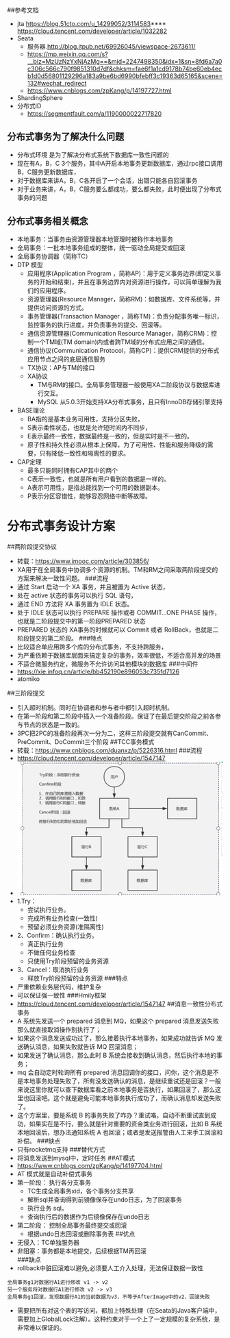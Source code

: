 ##参考文档
* jta 
    https://blog.51cto.com/u_14299052/3114583**** 
    https://cloud.tencent.com/developer/article/1032282
* Seata
    * 服务器.http://blog.itpub.net/69926045/viewspace-2673611/
    * https://mp.weixin.qq.com/s?__biz=MzUzNzYxNjAzMg==&mid=2247498350&idx=1&sn=8fd6a7a0c306c566c790f9851310d7df&chksm=fae6f1a1cd9178b74be60eb4ecb1d0d56801129296a183a9be6bd6990bfebff3c19363d65165&scene=132#wechat_redirect
    * https://www.cnblogs.com/zpKang/p/14197727.html
 * ShardingSphere
* 分布式ID
    * https://segmentfault.com/a/1190000022717820
## 分布式事务为了解决什么问题
* 分布式环境 是为了解决分布式系统下数据库一致性问题的
* 现在有A，B，C 3个服务，其中A开启本地事务更新数据库，通过rpc接口调用B，C服务更新数据库，
* 对于数据库来讲A，B，C各开启了一个会话，出错只能各自回滚事务
* 对于业务来讲，A，B，C服务要么都成功，要么都失败，此时便出现了分布式事务的问题
## 分布式事务相关概念
* 本地事务：当事务由资源管理器本地管理时被称作本地事务
* 全局事务：一批本地事务组成的整体，统一驱动全局提交或回滚
* 全局事务协调器（简称TC）
* DTP 模型
    * 应用程序(Application Program ，简称AP)：用于定义事务边界(即定义事务的开始和结束)，并且在事务边界内对资源进行操作，可以简单理解为我们的应用程序。
    * 资源管理器(Resource Manager，简称RM)：如数据库、文件系统等，并提供访问资源的方式。
    * 事务管理器(Transaction Manager ，简称TM)：负责分配事务唯一标识，监控事务的执行进度，并负责事务的提交、回滚等。
    * 通信资源管理器(Communication Resource Manager，简称CRM)：控制一个TM域(TM domain)内或者跨TM域的分布式应用之间的通信。
    * 通信协议(Communication Protocol，简称CP)：提供CRM提供的分布式应用节点之间的底层通信服务
    * TX协议：AP与TM的接口
    * XA协议
        * TM与RM的接口。全局事务管理器一般使用XA二阶段协议与数据库进行交互。
        * MySQL 从5.0.3开始支持XA分布式事务，且只有InnoDB存储引擎支持                                             
* BASE理论
    * BA指的是基本业务可用性，支持分区失败，
    * S表示柔性状态，也就是允许短时间内不同步，
    * E表示最终一致性，数据最终是一致的，但是实时是不一致的。
    * 原子性和持久性必须从根本上保障，为了可用性、性能和服务降级的需要，只有降低一致性和隔离性的要求。
* CAP定理
    * 最多只能同时拥有CAP其中的两个
    * C表示一致性，也就是所有用户看到的数据是一样的。
    * A表示可用性，是指总能找到一个可用的数据副本。
    * P表示分区容错性，能够容忍网络中断等故障。
# 分布式事务设计方案
##两阶段提交协议
* 转载：https://www.imooc.com/article/303856/
* XA用于在全局事务中协调多个资源的机制。TM和RM之间采取两阶段提交的方案来解决一致性问题。
###流程
* 通过 Start 启动一个 XA 事务，并且被置为 Active 状态，
* 处在 active 状态的事务可以执行 SQL 语句，
* 通过 END 方法将 XA 事务置为 IDLE 状态。
* 处于 IDLE 状态可以执行 PREPARE 操作或者 COMMIT…ONE PHASE 操作，也就是二阶段提交中的第一阶段PREPARED 状态
* PREPARED 状态的 XA事务的时候就可以 Commit 或者 RollBack，也就是二阶段提交的第二阶段。
###特点
* 比较适合单应用跨多个库的分布式事务，不支持跨服务，
* 为严重依赖于数据库层面来搞定复杂的事务，效率很低，不适合高并发的场景
* 不适合微服务约定，微服务不允许访问其他模块的数据库
###中间件
* https://xie.infoq.cn/article/bb452190e896053c735fd7126
* atomiko

##三阶段提交
* 引入超时机制。同时在协调者和参与者中都引入超时机制。
* 在第一阶段和第二阶段中插入一个准备阶段。保证了在最后提交阶段之前各参与节点的状态是一致的。
* 3PC把2PC的准备阶段再次一分为二，这样三阶段提交就有CanCommit、PreCommit、DoCommit三个阶段
##TCC事务模式
* 转载：https://www.cnblogs.com/duanxz/p/5226316.html
###流程
* https://cloud.tencent.com/developer/article/1547147
* ![](img/tcc.PNG)
* 1.Try：
  - 尝试执行业务。
  - 完成所有业务检查(一致性)
  - 预留必须业务资源(准隔离性)
* 2、Confirm：确认执行业务。 
  - 真正执行业务
  - 不做任何业务检查
  - 只使用Try阶段预留的业务资源
* 3、Cancel：取消执行业务
  - 释放Try阶段预留的业务资源
###特点
* 严重依赖业务层代码，维护复杂
* 可以保证强一致性
###Hmily框架
* https://cloud.tencent.com/developer/article/1547147
##消息一致性分布式事务
* A 系统先发送一个 prepared 消息到 MQ，如果这个 prepared 消息发送失败那么就直接取消操作别执行了；
* 如果这个消息发送成功过了，那么接着执行本地事务，如果成功就告诉 MQ 发送确认消息，如果失败就告诉 MQ 回滚消息；
* 如果发送了确认消息，那么此时 B 系统会接收到确认消息，然后执行本地的事务；
* mq 会自动定时轮询所有 prepared 消息回调你的接口，问你，这个消息是不是本地事务处理失败了，所有没发送确认的消息，是继续重试还是回滚？一般来说这里你就可以查下数据库看之前本地事务是否执行，如果回滚了，那么这里也回滚吧。这个就是避免可能本地事务执行成功了，而确认消息却发送失败了。
* 这个方案里，要是系统 B 的事务失败了咋办？重试咯，自动不断重试直到成功，如果实在是不行，要么就是针对重要的资金类业务进行回滚，比如 B 系统本地回滚后，想办法通知系统 A 也回滚；或者是发送报警由人工来手工回滚和补偿。
###缺点
* 只有rocketmq支持
###替代方式
* 将消息发送到mysql中，定时任务
##AT模式
* https://www.cnblogs.com/zpKang/p/14197704.html
* AT 模式就是自动补偿式事务
* 第一阶段： 执行各分支事务
    * TC生成全局事务xid，各个事务分支共享
    * 解析sql并查询得到前镜像保存在undo日志，为了回滚事务
    * 执行业务 sql。
    * 查询执行后的数据作为后镜像保存在undo日志  
* 第二阶段： 控制全局事务最终提交或回滚
    * 根据undo日志回滚或删除事务表
##优点
* 无侵入：TC单独服务器
* 非阻塞：事务都是本地提交，后续根据TM再回滚    
###缺点
* rollback中脏回滚难以避免,必须要人工介入处理，无法保证数据一致性
````
全局事务g1对数据行A1进行修改 v1 -> v2
另一个服务将对数据行A1进行修改 v2 -> v3
全局事务g1回滚，发现数据行A1的当前数据为v3，不等于AfterImage中的v2，回滚失败
````
* 需要把所有对这个表的写访问，都加上特殊处理（在Seata的Java客户端中，需要加上GlobalLock注解）。这种约束对于一个上了一定规模的复杂系统，是非常难以保证的。



     


